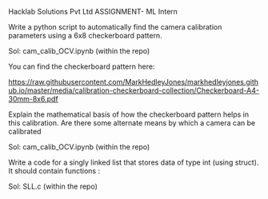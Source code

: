 Hacklab Solutions Pvt Ltd
ASSIGNMENT- ML Intern


Write a python script to automatically find the camera calibration parameters using a 6x8 checkerboard pattern. 

Sol: cam_calib_OCV.ipynb (within the repo)


You can find the checkerboard pattern here:

https://raw.githubusercontent.com/MarkHedleyJones/markhedleyjones.github.io/master/media/calibration-checkerboard-collection/Checkerboard-A4-30mm-8x6.pdf


Explain the mathematical basis of how the checkerboard pattern helps in this calibration. Are there some alternate means by which a camera can be calibrated

Sol: cam_calib_OCV.ipynb (within the repo)


Write a code for a singly linked list that stores data of type int (using struct). It should contain functions :



Sol: SLL.c (within the repo)
